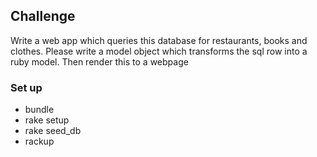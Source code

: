 ## Challenge

Write a web app which queries this database for restaurants, books and clothes. Please write a model object which transforms the sql row into a ruby model. Then render this to a webpage

### Set up

- bundle
- rake setup
- rake seed_db
- rackup
